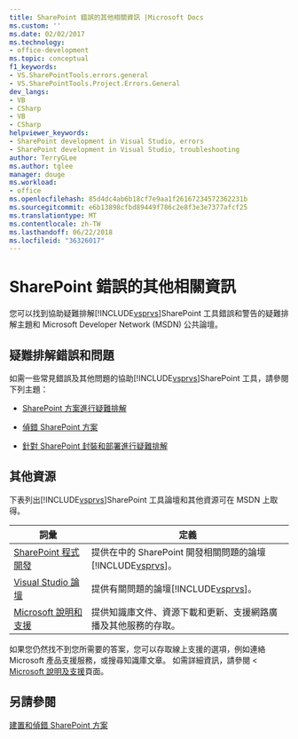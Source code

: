 ```yaml
---
title: SharePoint 錯誤的其他相關資訊 |Microsoft Docs
ms.custom: ''
ms.date: 02/02/2017
ms.technology:
- office-development
ms.topic: conceptual
f1_keywords:
- VS.SharePointTools.errors.general
- VS.SharePointTools.Project.Errors.General
dev_langs:
- VB
- CSharp
- VB
- CSharp
helpviewer_keywords:
- SharePoint development in Visual Studio, errors
- SharePoint development in Visual Studio, troubleshooting
author: TerryGLee
ms.author: tglee
manager: douge
ms.workload:
- office
ms.openlocfilehash: 85d4dc4ab6b18cf7e9aa1f26167234572362231b
ms.sourcegitcommit: e6b13898cfbd89449f786c2e8f3e3e7377afcf25
ms.translationtype: MT
ms.contentlocale: zh-TW
ms.lasthandoff: 06/22/2018
ms.locfileid: "36326017"
---
```

# <a name="additional-information-for-sharepoint-errors"></a>SharePoint 錯誤的其他相關資訊
  您可以找到協助疑難排解[!INCLUDE[vsprvs](../sharepoint/includes/vsprvs-md.md)]SharePoint 工具錯誤和警告的疑難排解主題和 Microsoft Developer Network (MSDN) 公共論壇。  
  
## <a name="troubleshoot-errors-and-issues"></a>疑難排解錯誤和問題
 如需一些常見錯誤及其他問題的協助[!INCLUDE[vsprvs](../sharepoint/includes/vsprvs-md.md)]SharePoint 工具，請參閱下列主題：  
  
-   [SharePoint 方案進行疑難排解](../sharepoint/troubleshooting-sharepoint-solutions.md)  
  
-   [偵錯 SharePoint 方案](../sharepoint/debugging-sharepoint-solutions.md)  
  
-   [針對 SharePoint 封裝和部署進行疑難排解](../sharepoint/troubleshooting-sharepoint-packaging-and-deployment.md)  
  
## <a name="other-resources"></a>其他資源
 下表列出[!INCLUDE[vsprvs](../sharepoint/includes/vsprvs-md.md)]SharePoint 工具論壇和其他資源可在 MSDN 上取得。  
  
|詞彙|定義|  
|----------|----------------|  
|[SharePoint 程式開發](http://go.microsoft.com/fwlink/?LinkId=179593)|提供在中的 SharePoint 開發相關問題的論壇[!INCLUDE[vsprvs](../sharepoint/includes/vsprvs-md.md)]。|  
|[Visual Studio 論壇](http://go.microsoft.com/fwlink/?LinkID=150452)|提供有關問題的論壇[!INCLUDE[vsprvs](../sharepoint/includes/vsprvs-md.md)]。|  
|[Microsoft 說明和支援](http://go.microsoft.com/fwlink/?LinkID=108287)|提供知識庫文件、資源下載和更新、支援網路廣播及其他服務的存取。|  
  
 如果您仍然找不到您所需要的答案，您可以存取線上支援的選項，例如連絡 Microsoft 產品支援服務，或搜尋知識庫文章。 如需詳細資訊，請參閱 < [Microsoft 說明及支援](http://go.microsoft.com/fwlink/?LinkID=155371)頁面。  
  
## <a name="see-also"></a>另請參閱
 [建置和偵錯 SharePoint 方案](../sharepoint/building-and-debugging-sharepoint-solutions.md)  
  
 
